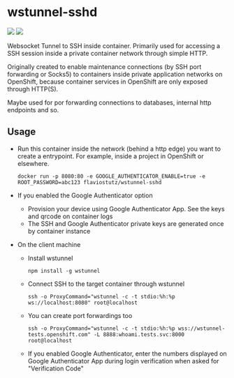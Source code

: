 # wstunnel-sshd

[<img src="https://img.shields.io/docker/pulls/flaviostutz/wstunnel-sshd"/>](https://hub.docker.com/r/flaviostutz/wstunnel-sshd)
[<img src="https://img.shields.io/docker/automated/flaviostutz/wstunnel-sshd"/>](https://hub.docker.com/r/flaviostutz/wstunnel-sshd)

Websocket Tunnel to SSH inside container. Primarily used for accessing a SSH session inside a private container network through simple HTTP.

Originally created to enable maintenance connections (by SSH port forwarding or Socks5) to containers inside private application networks on OpenShift, because container services in OpenShift are only exposed through HTTP(S). 

Maybe used for por forwarding connections to databases, internal http endpoints and so.

## Usage

* Run this container inside the network (behind a http edge) you want to create a entrypoint. For example, inside a project in OpenShift or elsewhere.

   ``docker run -p 8080:80 -e GOOGLE_AUTHENTICATOR_ENABLE=true -e ROOT_PASSWORD=abc123 flaviostutz/wstunnel-sshd``

* If you enabled the Google Authenticator option
  * Provision your device using Google Authenticator App. See the keys and qrcode on container logs
  * The SSH and Google Authenticator private keys are generated once by container instance

* On the client machine

  * Install wstunnel
 
     ``npm install -g wstunnel``
   
  * Connect SSH to the target container through wstunnel
 
     ``ssh -o ProxyCommand="wstunnel -c -t stdio:%h:%p ws://localhost:8080" root@localhost``
   
  * You can create port forwardings too
 
     ``ssh -o ProxyCommand="wstunnel -c -t stdio:%h:%p wss://wstunnel-tests.openshift.com" -L 8888:whoami.tests.svc:8000 root@localhost``
   
  * If you enabled Google Authenticator, enter the numbers displayed on Google Authenticator App during login verification when asked for "Verification Code"
